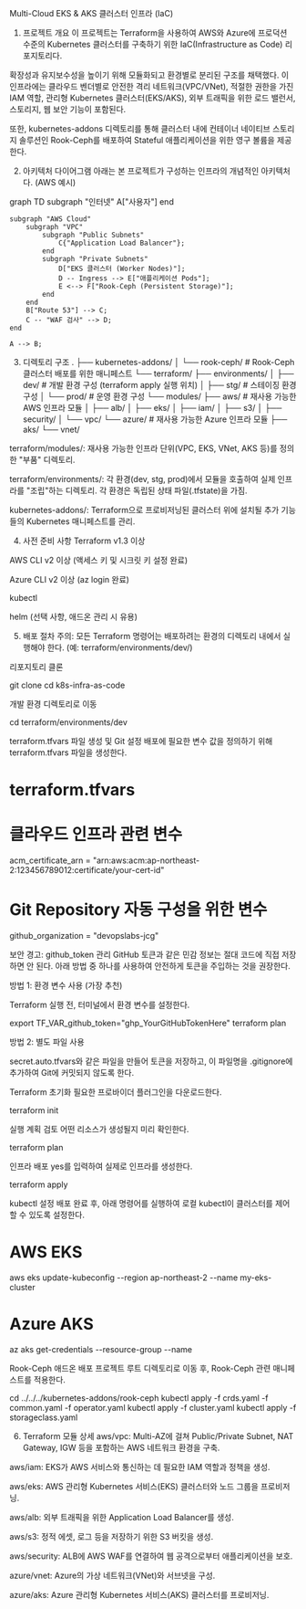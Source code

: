 Multi-Cloud EKS & AKS 클러스터 인프라 (IaC)
1. 프로젝트 개요
이 프로젝트는 Terraform을 사용하여 AWS와 Azure에 프로덕션 수준의 Kubernetes 클러스터를 구축하기 위한 IaC(Infrastructure as Code) 리포지토리다.

확장성과 유지보수성을 높이기 위해 모듈화되고 환경별로 분리된 구조를 채택했다. 이 인프라에는 클라우드 벤더별로 안전한 격리 네트워크(VPC/VNet), 적절한 권한을 가진 IAM 역할, 관리형 Kubernetes 클러스터(EKS/AKS), 외부 트래픽을 위한 로드 밸런서, 스토리지, 웹 보안 기능이 포함된다.

또한, kubernetes-addons 디렉토리를 통해 클러스터 내에 컨테이너 네이티브 스토리지 솔루션인 Rook-Ceph를 배포하여 Stateful 애플리케이션을 위한 영구 볼륨을 제공한다.

2. 아키텍처 다이어그램
아래는 본 프로젝트가 구성하는 인프라의 개념적인 아키텍처다. (AWS 예시)

graph TD
    subgraph "인터넷"
        A["사용자"]
    end

    subgraph "AWS Cloud"
        subgraph "VPC"
            subgraph "Public Subnets"
                C{"Application Load Balancer"};
            end
            subgraph "Private Subnets"
                D["EKS 클러스터 (Worker Nodes)"];
                D -- Ingress --> E["애플리케이션 Pods"];
                E <--> F["Rook-Ceph (Persistent Storage)"];
            end
        end
        B["Route 53"] --> C;
        C -- "WAF 검사" --> D;
    end

    A --> B;

3. 디렉토리 구조
.
├── kubernetes-addons/
│   └── rook-ceph/      # Rook-Ceph 클러스터 배포를 위한 매니페스트
└── terraform/
    ├── environments/
    │   ├── dev/        # 개발 환경 구성 (terraform apply 실행 위치)
    │   ├── stg/        # 스테이징 환경 구성
    │   └── prod/       # 운영 환경 구성
    └── modules/
        ├── aws/        # 재사용 가능한 AWS 인프라 모듈
        │   ├── alb/
        │   ├── eks/
        │   ├── iam/
        │   ├── s3/
        │   ├── security/
        │   └── vpc/
        └── azure/      # 재사용 가능한 Azure 인프라 모듈
            ├── aks/
            └── vnet/

terraform/modules/: 재사용 가능한 인프라 단위(VPC, EKS, VNet, AKS 등)를 정의한 "부품" 디렉토리.

terraform/environments/: 각 환경(dev, stg, prod)에서 모듈을 호출하여 실제 인프라를 "조립"하는 디렉토리. 각 환경은 독립된 상태 파일(.tfstate)을 가짐.

kubernetes-addons/: Terraform으로 프로비저닝된 클러스터 위에 설치될 추가 기능들의 Kubernetes 매니페스트를 관리.

4. 사전 준비 사항
Terraform v1.3 이상

AWS CLI v2 이상 (액세스 키 및 시크릿 키 설정 완료)

Azure CLI v2 이상 (az login 완료)

kubectl

helm (선택 사항, 애드온 관리 시 유용)

5. 배포 절차
주의: 모든 Terraform 명령어는 배포하려는 환경의 디렉토리 내에서 실행해야 한다. (예: terraform/environments/dev/)

리포지토리 클론

git clone <your-repository-url>
cd k8s-infra-as-code

개발 환경 디렉토리로 이동

cd terraform/environments/dev

terraform.tfvars 파일 생성 및 Git 설정
배포에 필요한 변수 값을 정의하기 위해 terraform.tfvars 파일을 생성한다.

# terraform.tfvars

# 클라우드 인프라 관련 변수
acm_certificate_arn = "arn:aws:acm:ap-northeast-2:123456789012:certificate/your-cert-id"

# Git Repository 자동 구성을 위한 변수
github_organization = "devopslabs-jcg"

보안 경고: github_token 관리
GitHub 토큰과 같은 민감 정보는 절대 코드에 직접 저장하면 안 된다. 아래 방법 중 하나를 사용하여 안전하게 토큰을 주입하는 것을 권장한다.

방법 1: 환경 변수 사용 (가장 추천)

Terraform 실행 전, 터미널에서 환경 변수를 설정한다.

export TF_VAR_github_token="ghp_YourGitHubTokenHere"
terraform plan

방법 2: 별도 파일 사용

secret.auto.tfvars와 같은 파일을 만들어 토큰을 저장하고, 이 파일명을 .gitignore에 추가하여 Git에 커밋되지 않도록 한다.

Terraform 초기화
필요한 프로바이더 플러그인을 다운로드한다.

terraform init

실행 계획 검토
어떤 리소스가 생성될지 미리 확인한다.

terraform plan

인프라 배포
yes를 입력하여 실제로 인프라를 생성한다.

terraform apply

kubectl 설정
배포 완료 후, 아래 명령어를 실행하여 로컬 kubectl이 클러스터를 제어할 수 있도록 설정한다.

# AWS EKS
aws eks update-kubeconfig --region ap-northeast-2 --name my-eks-cluster

# Azure AKS
az aks get-credentials --resource-group <resource-group-name> --name <aks-cluster-name>

Rook-Ceph 애드온 배포
프로젝트 루트 디렉토리로 이동 후, Rook-Ceph 관련 매니페스트를 적용한다.

cd ../../../kubernetes-addons/rook-ceph
kubectl apply -f crds.yaml -f common.yaml -f operator.yaml
kubectl apply -f cluster.yaml
kubectl apply -f storageclass.yaml

6. Terraform 모듈 상세
aws/vpc: Multi-AZ에 걸쳐 Public/Private Subnet, NAT Gateway, IGW 등을 포함하는 AWS 네트워크 환경을 구축.

aws/iam: EKS가 AWS 서비스와 통신하는 데 필요한 IAM 역할과 정책을 생성.

aws/eks: AWS 관리형 Kubernetes 서비스(EKS) 클러스터와 노드 그룹을 프로비저닝.

aws/alb: 외부 트래픽을 위한 Application Load Balancer를 생성.

aws/s3: 정적 에셋, 로그 등을 저장하기 위한 S3 버킷을 생성.

aws/security: ALB에 AWS WAF를 연결하여 웹 공격으로부터 애플리케이션을 보호.

azure/vnet: Azure의 가상 네트워크(VNet)와 서브넷을 구성.

azure/aks: Azure 관리형 Kubernetes 서비스(AKS) 클러스터를 프로비저닝.
